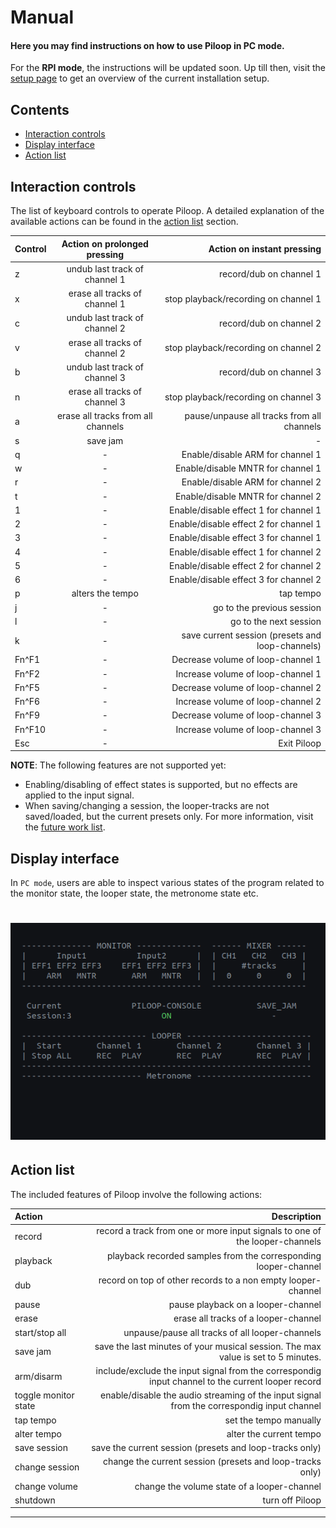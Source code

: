 # Manual

#### Here you may find instructions on how to use Piloop in **PC mode**.
For the **RPI mode**, the instructions will be updated soon. Up till then, visit the [setup page](rpi-setup.md) to get an overview of the current installation setup.

## Contents 

- [Interaction controls](#interaction-controls)
- [Display interface](#display-interface)
- [Action list](#action-list)

## Interaction controls

The list of keyboard controls to operate Piloop. A detailed explanation of the available actions can be found in the [action list](#action-list) section.

Control | Action on prolonged pressing | Action on instant pressing
:--- | :---: | ---:
z |	undub last track of channel 1 | record/dub on channel 1
x | erase all tracks of channel 1 | stop playback/recording on channel 1 
c | undub last track of channel 2 | record/dub on channel 2
v | erase all tracks of channel 2 | stop playback/recording on channel 2
b | undub last track of channel 3 | record/dub on channel 3
n | erase all tracks of channel 3 | stop playback/recording on channel 3
a | erase all tracks from all channels | pause/unpause all tracks from all channels
s | save jam | - 
q | - | Enable/disable ARM for channel 1
w | - | Enable/disable MNTR for channel 1
r | - | Enable/disable ARM for channel 2
t | - | Enable/disable MNTR for channel 2
1 | - | Enable/disable effect 1 for channel 1
2 | - | Enable/disable effect 2 for channel 1
3 | - | Enable/disable effect 3 for channel 1
4 | - | Enable/disable effect 1 for channel 2
5 | - | Enable/disable effect 2 for channel 2
6 | - | Enable/disable effect 3 for channel 2
p | alters the tempo | tap tempo
j | - | go to the previous session
l | - | go to the next session
k | - | save current session (presets and loop-channels)
Fn^F1 | - |  Decrease volume of loop-channel 1
Fn^F2 | - |  Increase volume of loop-channel 1
Fn^F5 | - |  Decrease volume of loop-channel 2
Fn^F6 | - |  Increase volume of loop-channel 2
Fn^F9 | - |  Decrease volume of loop-channel 3
Fn^F10 | - | Increase volume of loop-channel 3
Esc | - | Exit Piloop 

**NOTE**: The following features are not supported yet:
- Enabling/disabling of effect states is supported, but no effects are applied to the input signal.
- When saving/changing a session, the looper-tracks are not saved/loaded, but the current presets only.
For more information, visit the [future work list](future_work.md).

## Display interface

In `PC mode`, users are able to inspect various states of the program related to the monitor state, the looper state, the metronome state etc.

<h1 align="left">
  <img src="../imgs/piloop-demo.gif" width="1000"></a>
</h1>  

## Action list

The included features of Piloop involve the following actions:

Action | Description
:--- | ---:
record | record a track from one or more input signals to one of the looper-channels
playback |	playback recorded samples from the corresponding looper-channel
dub | record on top of other records to a non empty looper-channel
pause |	pause playback on a looper-channel
erase |	erase all tracks of a looper-channel
start/stop all|	unpause/pause all tracks of all looper-channels
save jam | save the last minutes of your musical session. The max value is set to 5 minutes.
arm/disarm|	include/exclude the input signal from the correspondig input channel to the current looper record
toggle monitor state |	enable/disable the audio streaming of the input signal from the correspondig input channel
tap tempo |	set the tempo manually
alter tempo | alter the current tempo
save session |	save the current session (presets and loop-tracks only)
change session | change the current session (presets and loop-tracks only)
change volume |	change the volume state of a looper-channel
shutdown | turn off Piloop

---
